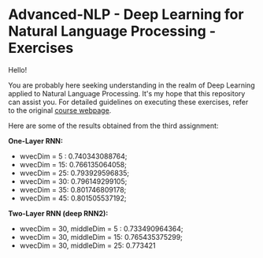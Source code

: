 # Advanced-NLP - Deep Learning for Natural Language Processing - Exercises

Hello!

You are probably here seeking understanding in the realm of Deep Learning applied to Natural Language Processing. It's my hope that this repository can assist you. For detailed guidelines on executing these exercises, refer to the original [course webpage](http://cs224d.stanford.edu/).

Here are some of the results obtained from the third assignment:

**One-Layer RNN:**

* wvecDim = 5 : 0.740343088764;
* wvecDim = 15: 0.766135064058;
* wvecDim = 25: 0.793929596835;
* wvecDim = 30: 0.796149299105;
* wvecDim = 35: 0.801746809178;
* wvecDim = 45: 0.801505537192;

**Two-Layer RNN (deep RNN2):**

* wvecDim = 30, middleDim = 5 : 0.733490964364;
* wvecDim = 30, middleDim = 15: 0.765435375299;
* wvecDim = 30, middleDim = 25: 0.773421